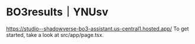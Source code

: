 # BO3results｜YNUsv
https://studio--shadowverse-bo3-assistant.us-central1.hosted.app/
To get started, take a look at src/app/page.tsx.
